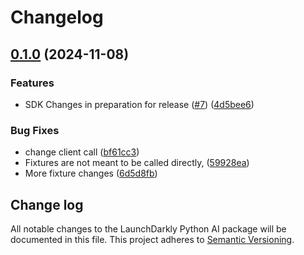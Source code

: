 # Changelog

## [0.1.0](https://github.com/launchdarkly/python-server-sdk-ai/compare/v0.1.0...0.1.0) (2024-11-08)


### Features

* SDK Changes in preparation for release ([#7](https://github.com/launchdarkly/python-server-sdk-ai/issues/7)) ([4d5bee6](https://github.com/launchdarkly/python-server-sdk-ai/commit/4d5bee64689d5ab644bbd867fbdc92953189bf54))


### Bug Fixes

* change client call ([bf61cc3](https://github.com/launchdarkly/python-server-sdk-ai/commit/bf61cc36eab6d9f2911e685b45728da831124300))
* Fixtures are not meant to be called directly, ([59928ea](https://github.com/launchdarkly/python-server-sdk-ai/commit/59928eafa269ef040e2a323ceb639d796f41e6ac))
* More fixture changes ([6d5d8fb](https://github.com/launchdarkly/python-server-sdk-ai/commit/6d5d8fb58cb1eb7babbf5da776bae2bc77657827))

## Change log

All notable changes to the LaunchDarkly Python AI package will be documented in this file. This project adheres to [Semantic Versioning](http://semver.org).
